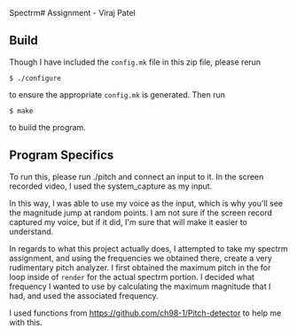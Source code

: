 Spectrm# Assignment - Viraj Patel

Build
-----

Though I have included the `config.mk` file in this zip file, please rerun

    $ ./configure

to ensure the appropriate `config.mk` is generated. Then run

    $ make

to build the program.

Program Specifics
-----------------

To run this, please run ./pitch and connect an input to it. In the screen recorded video, I used the system_capture as my input.

In this way, I was able to use my voice as the input, which is why you'll see the magnitude jump at random points. I am not sure if the screen record captured my voice, but if it did, I'm sure that will make it easier to understand.

In regards to what this project actually does, I attempted to take my spectrm assignment, and using the frequencies we obtained there, create a very rudimentary pitch analyzer. I first obtained the maximum pitch in the for loop inside of `render` for the actual spectrm portion. I decided what frequency I wanted to use by calculating the maximum magnitude that I had, and used the associated frequency.

I used functions from https://github.com/ch98-1/Pitch-detector to help me with this.
